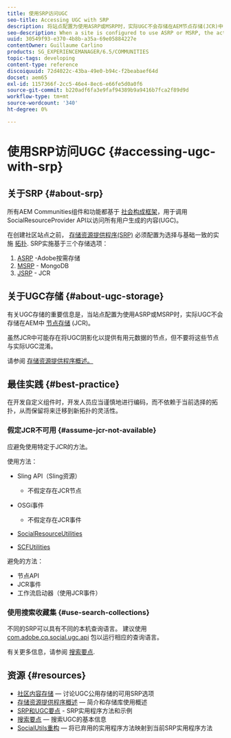 ```yaml
---
title: 使用SRP访问UGC
seo-title: Accessing UGC with SRP
description: 将站点配置为使用ASRP或MSRP时，实际UGC不会存储在AEM节点存储(JCR)中
seo-description: When a site is configured to use ASRP or MSRP, the actual UGC is not be stored in AEM's node store (JCR)
uuid: 30549f93-e370-4b8b-a35a-69e05884227e
contentOwner: Guillaume Carlino
products: SG_EXPERIENCEMANAGER/6.5/COMMUNITIES
topic-tags: developing
content-type: reference
discoiquuid: 72d4022c-43ba-49e0-b94c-f2beabaef64d
docset: aem65
exl-id: 1157366f-2cc5-46e4-8ec6-e66fe5d0a0f6
source-git-commit: b220adf6fa3e9faf94389b9a9416b7fca2f89d9d
workflow-type: tm+mt
source-wordcount: '340'
ht-degree: 0%

---
```


# 使用SRP访问UGC {#accessing-ugc-with-srp}

## 关于SRP {#about-srp}

所有AEM Communities组件和功能都基于 [社会构成框架](/help/communities/scf.md)，用于调用SocialResourceProvider API以访问所有用户生成的内容(UGC)。

在创建社区站点之前， [存储资源提供程序(SRP)](/help/communities/working-with-srp.md) 必须配置为选择与基础一致的实施 [拓扑](/help/communities/topologies.md). SRP实施基于三个存储选项：

1. [ASRP](/help/communities/asrp.md) -Adobe按需存储
1. [MSRP](/help/communities/msrp.md) - MongoDB
1. [JSRP](/help/communities/jsrp.md) - JCR

## 关于UGC存储 {#about-ugc-storage}

有关UGC存储的重要信息是，当站点配置为使用ASRP或MSRP时，实际UGC不会存储在AEM中 [节点存储](/help/sites-deploying/data-store-config.md) (JCR)。

虽然JCR中可能存在将UGC阴影化以提供有用元数据的节点，但不要将这些节点与实际UGC混淆。

请参阅 [存储资源提供程序概述。](/help/communities/srp.md)

## 最佳实践 {#best-practice}

在开发自定义组件时，开发人员应当谨慎地进行编码，而不依赖于当前选择的拓扑，从而保留将来迁移到新拓扑的灵活性。

### 假定JCR不可用 {#assume-jcr-not-available}

应避免使用特定于JCR的方法。

使用方法：

* Sling API（Sling资源）

   * 不假定存在JCR节点

* OSGi事件

   * 不假定存在JCR事件

* [SocialResourceUtilities](/help/communities/socialutils.md#socialresourceutilities-package)
* [SCFUtilities](/help/communities/socialutils.md#scfutilities-package)

避免的方法：

* 节点API
* JCR事件
* 工作流启动器（使用JCR事件）

### 使用搜索收藏集 {#use-search-collections}

不同的SRP可以具有不同的本机查询语言。 建议使用 [com.adobe.cq.social.ugc.api](https://helpx.adobe.com/experience-manager/6-5/sites/developing/using/reference-materials/javadoc/com/adobe/cq/social/ugc/api/package-summary.html) 包以运行相应的查询语言。

有关更多信息，请参阅 [搜索要点](/help/communities/search-implementation.md).

## 资源 {#resources}

* [社区内容存储](/help/communities/working-with-srp.md)  — 讨论UGC公用存储的可用SRP选项
* [存储资源提供程序概述](/help/communities/srp.md)  — 简介和存储库使用概述
* [SRP和UGC要点](/help/communities/srp-and-ugc.md) - SRP实用程序方法和示例
* [搜索要点](/help/communities/search-implementation.md)  — 搜索UGC的基本信息
* [SocialUtils重构](/help/communities/socialutils.md)  — 将已弃用的实用程序方法映射到当前SRP实用程序方法
